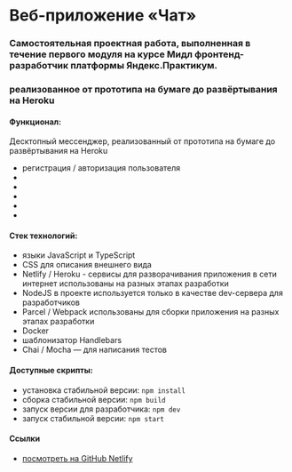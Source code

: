 # Веб-приложение «Чат»
### Самостоятельная проектная работа, выполненная в течение первого модуля на курсе Мидл фронтенд-разработчик платформы Яндекс.Практикум.
### реализованное от прототипа на бумаге до развёртывания на Heroku

#### Функционал:
Десктопный мессенджер, реализованный от прототипа на бумаге до развёртывания на Heroku
* регистрация / авторизация пользователя
* 
* 
* 
* 
* 

#### Стек технологий:
* языки JavaScript и TypeScript
* CSS для описания внешнего вида
* Netlify / Heroku - сервисы для разворачивания приложения в сети интернет использованы на разных этапах разработки
* NodeJS в проекте используется только в качестве dev-сервера для разработчиков
* Parcel / Webpack использованы для сборки приложения на разных этапах разработки
* Docker
* шаблонизатор Handlebars
* Chai / Mocha — для написания тестов


#### Доступные скрипты:
* установка стабильной версии: `npm install`
* сборка стабильной версии: `npm build`
* запуск версии для разработчика: `npm dev`
* запуск стабильной версии: `npm start`


#### Ссылки
* [посмотреть на GitHub Netlify](https://superlative-duckanoo-5774e3.netlify.app)
